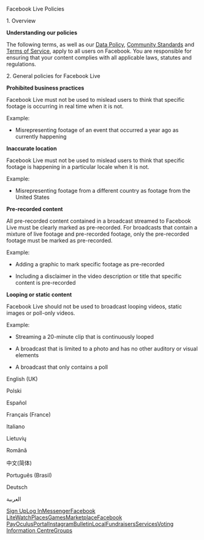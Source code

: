 Facebook Live Policies

1\. Overview

**Understanding our policies**

The following terms, as well as our [Data Policy](https://www.facebook.com/about/privacy/), [Community Standards](https://www.facebook.com/communitystandards/) and [Terms of Service](https://www.facebook.com/legal/terms), apply to all users on Facebook. You are responsible for ensuring that your content complies with all applicable laws, statutes and regulations.

2\. General policies for Facebook Live

**Prohibited business practices**

Facebook Live must not be used to mislead users to think that specific footage is occurring in real time when it is not.

Example:

*   Misrepresenting footage of an event that occurred a year ago as currently happening

**Inaccurate location**

Facebook Live must not be used to mislead users to think that specific footage is happening in a particular locale when it is not.

Example:

*   Misrepresenting footage from a different country as footage from the United States

**Pre-recorded content**

All pre-recorded content contained in a broadcast streamed to Facebook Live must be clearly marked as pre-recorded. For broadcasts that contain a mixture of live footage and pre-recorded footage, only the pre-recorded footage must be marked as pre-recorded.

Example:

*   Adding a graphic to mark specific footage as pre-recorded

*   Including a disclaimer in the video description or title that specific content is pre-recorded

**Looping or static content**

Facebook Live should not be used to broadcast looping videos, static images or poll-only videos.

Example:

*   Streaming a 20-minute clip that is continuously looped

*   A broadcast that is limited to a photo and has no other auditory or visual elements

*   A broadcast that only contains a poll

English (UK)

Polski

Español

Français (France)

Italiano

Lietuvių

Română

中文(简体)

Português (Brasil)

Deutsch

العربية

[Sign Up](https://www.facebook.com/reg/)[Log In](https://www.facebook.com/login/)[Messenger](https://l.facebook.com/l.php?u=https%3A%2F%2Fmessenger.com%2F&h=AT1p8D_hZIviTFggEhS4Y1TA1SWvjPFr6AYsWeUUteHyXTpPGTnRjE5u5OShy4ZxHYgluEzoI_peeMfMOd6B2-D7SWLvt-4ucCSnh5TaT_vWOocUNlZxJ7Nhp_SyUs2bIWVI1buiihjfuFU3-teaJVHJEGETIVaP1r0ijw)[Facebook Lite](https://www.facebook.com/lite/)[Watch](https://en-gb.facebook.com/watch/)[Places](https://www.facebook.com/places/)[Games](https://www.facebook.com/games/)[Marketplace](https://www.facebook.com/marketplace/)[Facebook Pay](https://pay.facebook.com/)[Oculus](https://l.facebook.com/l.php?u=https%3A%2F%2Fwww.oculus.com%2F&h=AT1p8D_hZIviTFggEhS4Y1TA1SWvjPFr6AYsWeUUteHyXTpPGTnRjE5u5OShy4ZxHYgluEzoI_peeMfMOd6B2-D7SWLvt-4ucCSnh5TaT_vWOocUNlZxJ7Nhp_SyUs2bIWVI1buiihjfuFU3-teaJVHJEGETIVaP1r0ijw)[Portal](https://portal.facebook.com/)[Instagram](https://l.facebook.com/l.php?u=https%3A%2F%2Fwww.instagram.com%2F&h=AT1p8D_hZIviTFggEhS4Y1TA1SWvjPFr6AYsWeUUteHyXTpPGTnRjE5u5OShy4ZxHYgluEzoI_peeMfMOd6B2-D7SWLvt-4ucCSnh5TaT_vWOocUNlZxJ7Nhp_SyUs2bIWVI1buiihjfuFU3-teaJVHJEGETIVaP1r0ijw)[Bulletin](https://www.bulletin.com/)[Local](https://www.facebook.com/local/lists/245019872666104/)[Fundraisers](https://www.facebook.com/fundraisers/)[Services](https://www.facebook.com/biz/directory/)[Voting Information Centre](https://www.facebook.com/votinginformationcenter/?entry_point=c2l0ZQ%3D%3D)[Groups](https://www.facebook.com/groups/explore/)